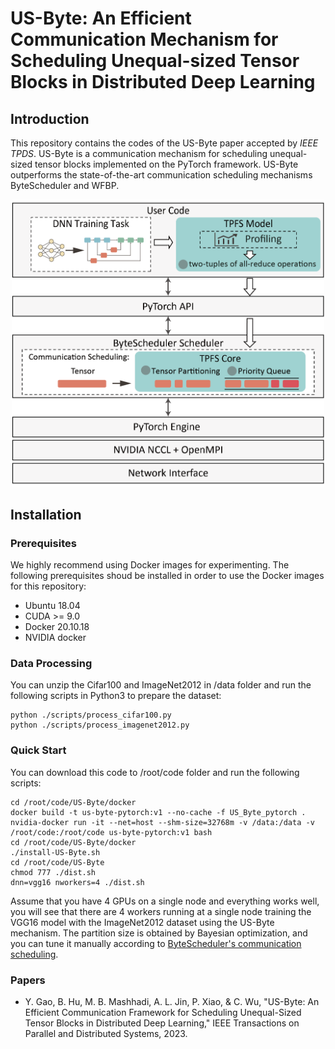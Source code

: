 # US-Byte: An Efficient Communication Mechanism for Scheduling Unequal-sized Tensor Blocks in Distributed Deep Learning #  
## Introduction ##
This repository contains the codes of the US-Byte paper accepted by *IEEE TPDS*. US-Byte is a communication mechanism for scheduling unequal-sized tensor blocks implemented on the PyTorch framework. US-Byte outperforms the state-of-the-art communication scheduling mechanisms ByteScheduler and WFBP.  
<div align=center><img src="system%20architecture.png" width="500"/></div> 

## Installation ##
### Prerequisites ###
We highly recommend using Docker images for experimenting. The following prerequisites shoud be installed in order to use the Docker images for this repository:  
* Ubuntu 18.04  
* CUDA >= 9.0  
* Docker 20.10.18  
* NVIDIA docker
### Data Processing ###
You can unzip the Cifar100 and ImageNet2012 in /data folder and run the following scripts in Python3 to prepare the dataset:  
```
python ./scripts/process_cifar100.py  
python ./scripts/process_imagenet2012.py  
```
### Quick Start ###
You can download this code to /root/code folder and run the following scripts:  
```
cd /root/code/US-Byte/docker  
docker build -t us-byte-pytorch:v1 --no-cache -f US_Byte_pytorch .  
nvidia-docker run -it --net=host --shm-size=32768m -v /data:/data -v /root/code:/root/code us-byte-pytorch:v1 bash  
cd /root/code/US-Byte/docker  
./install-US-Byte.sh  
cd /root/code/US-Byte  
chmod 777 ./dist.sh  
dnn=vgg16 nworkers=4 ./dist.sh
```  
Assume that you have 4 GPUs on a single node and everything works well, you will see that there are 4 workers running at a single node training the VGG16 model with the ImageNet2012 dataset using the US-Byte mechanism. The partition size is obtained by Bayesian optimization, and you can tune it manually according to [ByteScheduler's communication scheduling](https://github.com/bytedance/byteps/blob/bytescheduler/bytescheduler/docs/scheduling.md).
### Papers ###
* Y. Gao, B. Hu, M. B. Mashhadi, A. L. Jin, P. Xiao, & C. Wu, "US-Byte: An Efficient Communication Framework for Scheduling Unequal-Sized Tensor Blocks in Distributed Deep Learning," IEEE Transactions on Parallel and Distributed Systems, 2023.
